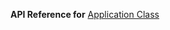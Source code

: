 **API Reference for** [Application Class](https://docs.nativescript.org/api-reference/modules/_application_.html)